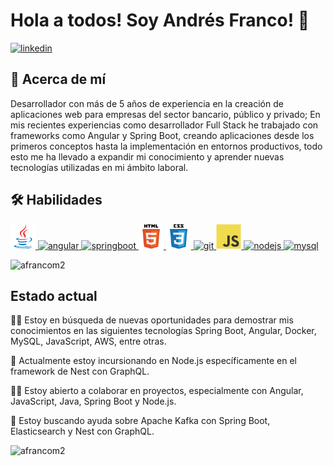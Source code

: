 # Hola a todos! Soy Andrés Franco! 👋

[![linkedin](https://img.shields.io/badge/linkedin-0A66C2?style=for-the-badge&logo=linkedin&logoColor=white)](https://www.linkedin.com/in/andres-felipe-franco-monroy-09b400b2/)

## 🚀 Acerca de mí

Desarrollador con más de 5 años de experiencia en la creación de aplicaciones web para empresas del sector bancario, público y privado; En mis recientes experiencias como desarrollador Full Stack he trabajado con frameworks como Angular y Spring Boot, creando aplicaciones desde los primeros conceptos hasta la implementación en entornos productivos, todo esto me ha llevado a expandir mi conocimiento y aprender nuevas tecnologías utilizadas en mi ámbito laboral.

## 🛠 Habilidades

<p align="left">
  <a href="https://www.java.com" target="_blank" rel="noreferrer"> 
    <img src="https://raw.githubusercontent.com/devicons/devicon/master/icons/java/java-original.svg" alt="java" width="40" height="40"/> 
  </a>
  <a href="https://angular.io/" target="_blank" rel="noreferrer"> 
    <img src="https://angular.io/assets/images/logos/angular/angular.svg" alt="angular" width="40" height="40"/> 
  </a>
  <a href="https://spring.io/" target="_blank" rel="noreferrer"> 
    <img src="https://avatars.githubusercontent.com/u/317776?s=48&v=4" alt="springboot" width="40" height="40"/> 
  </a>
  <a href="https://www.w3.org/html/" target="_blank" rel="noreferrer"> 
    <img src="https://raw.githubusercontent.com/devicons/devicon/master/icons/html5/html5-original-wordmark.svg" alt="html5" width="40" height="40"/> 
  </a>
  <a href="https://www.w3schools.com/css/" target="_blank" rel="noreferrer"> 
    <img src="https://raw.githubusercontent.com/devicons/devicon/master/icons/css3/css3-original-wordmark.svg" alt="css3" width="40" height="40"/> 
  </a>  
  <a href="https://git-scm.com/" target="_blank" rel="noreferrer"> 
    <img src="https://www.vectorlogo.zone/logos/git-scm/git-scm-icon.svg" alt="git" width="40" height="40"/> 
  </a>
  <a href="https://developer.mozilla.org/en-US/docs/Web/JavaScript" target="_blank" rel="noreferrer"> 
    <img src="https://raw.githubusercontent.com/devicons/devicon/master/icons/javascript/javascript-original.svg" alt="javascript" width="40" height="40"/> 
  </a>
  <a href="https://nodejs.org/en" target="_blank" rel="noreferrer"> 
    <img src="https://cdn.masto.host/sociallfxdev/accounts/avatars/109/785/927/695/243/425/original/83652700d7f7fb50.png" alt="nodejs" width="40" height="40"/> 
  </a>
  <a href="https://www.mysql.com/" target="_blank" rel="noreferrer"> 
    <img src="https://labs.mysql.com/common/logos/mysql-logo.svg?v2" alt="mysql" width="40" height="40"/> 
  </a>
</p>

<img src="https://github-readme-stats-git-masterrstaa-rickstaa.vercel.app/api/top-langs?username=afrancom2&show_icons=true&theme=gruvbox&locale=es&layout=compact" alt="afrancom2" />

## Estado actual

👩‍💻 Estoy en búsqueda de nuevas oportunidades para demostrar mis conocimientos en las siguientes tecnologías Spring Boot, Angular, Docker, MySQL, JavaScript, AWS, entre otras.

🧠 Actualmente estoy incursionando en Node.js específicamente en el framework de Nest con GraphQL.

👯‍♀️ Estoy abierto a colaborar en proyectos, especialmente con Angular, JavaScript, Java, Spring Boot y Node.js.

🤔 Estoy buscando ayuda sobre Apache Kafka con Spring Boot, Elasticsearch y Nest con GraphQL.

<img align="left" src="https://github-readme-stats-git-masterrstaa-rickstaa.vercel.app/api?username=afrancom2&show_icons=true&theme=gruvbox&locale=es" alt="afrancom2" />
